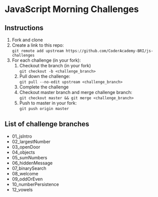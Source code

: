 # JavaScript Morning Challenges

## Instructions

1. Fork and clone
2. Create a link to this repo: <br/>
   `git remote add upstream https://github.com/CoderAcademy-BRI/js-challenges`
3. For each challenge (in your fork):
    1. Checkout the branch (in your fork)<br/>
       `git checkout -b <challenge_branch>`
    2. Pull down the challenge: <br/>
       `git pull --no-edit upstream <challenge_branch>`
    3. Complete the challenge
    4. Checkout master branch and merge challenge branch:<br/>
       `git checkout master && git merge <challenge_branch>`
    5. Push to master in your fork:<br/>
       `git push origin master`

## List of challenge branches

-   01_jsIntro
-   02_largestNumber
-   03_openDoor
-   04_objects
-   05_sumNumbers
-   06_hiddenMessage
-   07_binarySearch
-   08_welcome
-   09_oddOrEven
-   10_numberPersistence
-   12_vowels
